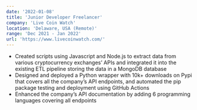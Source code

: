 ```yaml
---
date: '2022-01-08'
title: 'Junior Developer Freelancer'
company: 'Live Coin Watch'
location: 'Delaware, USA (Remote)'
range: 'Dec 2021 - Jan 2022'
url: 'https://www.livecoinwatch.com/'
---
```


- Created scripts using Javascript and Node.js to extract data from various cryptocurrency exchanges’ APIs and integrated it into the existing ETL pipeline storing the data in a MongoDB database
- Designed and deployed a Python wrapper with 10k+ downloads on Pypi that covers all the company’s API endpoints, and automated the pip package testing and deployment using GitHub Actions
- Enhanced the company’s API documentation by adding 6 programming languages covering all endpoints
